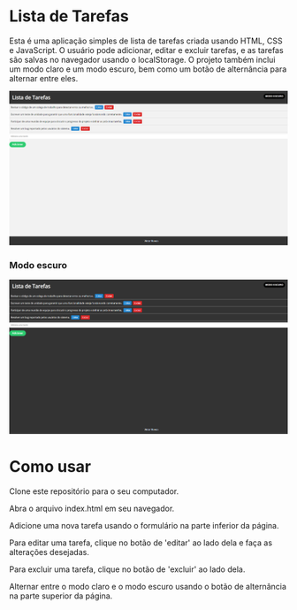 <h1>Lista de Tarefas</h1>
<p>Esta é uma aplicação simples de lista de tarefas criada usando HTML, CSS e JavaScript. O usuário pode adicionar, editar e excluir tarefas, e as tarefas são salvas no navegador usando o localStorage. O projeto também inclui um modo claro e um modo escuro, bem como um botão de alternância para alternar entre eles.</p>

![HOME_1](https://github.com/Victor-Novais/Lista-De-Tarefas/blob/main/assets/README/Home_1.png)
<h3>Modo escuro</h3>

![HOME_2](https://github.com/Victor-Novais/Lista-De-Tarefas/blob/main/assets/README/Home_2.png)

<h1>Como usar</h1>

<p>Clone este repositório para o seu computador.</p>
<p>Abra o arquivo index.html em seu navegador.</p>
<p>Adicione uma nova tarefa usando o formulário na parte inferior da página.</p>
<p>Para editar uma tarefa, clique no botão de 'editar' ao lado dela e faça as alterações desejadas.</p>
<p>Para excluir uma tarefa, clique no botão de 'excluir' ao lado dela.</p>
<p>Alternar entre o modo claro e o modo escuro usando o botão de alternância na parte superior da página.</p>
